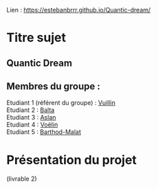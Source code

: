 Lien : https://estebanbrrr.github.io/Quantic-dream/
# Titre sujet   

## Quantic Dream    



## Membres du groupe :

Etudiant 1 (référent du groupe) :  [Vuillin](mailto:thomas.vuillin@edu.univ-fcomte.fr?subject=SAE_1_05_06)  
Etudiant 2 : [Balta](mailto:ibrahim.balta@edu.univ-fcomte.fr?subject=SAE_1_05_06)   
Etudiant 3 : [Aslan](mailto:thomas.vuillin@edu.univ-fcomte.fr?subject=SAE_1_05_06)  
Etudiant 4 : [Voëlin](mailto:semih.aslan@edu.univ-fcomte.fr?subject=SAE_1_05_06)  
Etudiant 5 : [Barthod-Malat](mailto:esteban.barthod-malat@edu.univ-fcomte.fr?subject=SAE_1_05_06) 

# Présentation du projet

(livrable 2)
